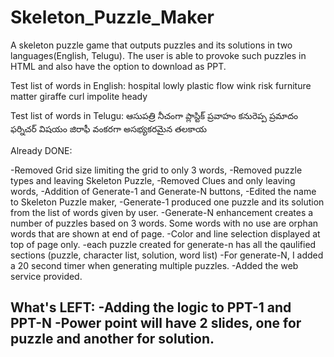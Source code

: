 # Skeleton_Puzzle_Maker
 A skeleton puzzle game that outputs puzzles and its solutions in two languages(English, Telugu). The user is able to provoke such puzzles in HTML and also have the option to download as PPT.

 Test list of words in English:
 hospital
lowly
plastic
flow
wink
risk
furniture
matter
giraffe
curl
impolite
heady	


 Test list of words in Telugu:
ఆసుపత్రి
నీచంగా
ప్లాస్టిక్
ప్రవాహం
కనురెప్ప
ప్రమాదం
ఫర్నిచర్
విషయం
జిరాఫీ
వంకరగా
అసభ్యకరమైన
తలకాయ

Already DONE: 

-Removed Grid size limiting the grid to only 3 words,
-Removed puzzle types and leaving Skeleton Puzzle,
-Removed Clues and only leaving words,
-Addition of Generate-1 and Generate-N buttons,
-Edited the name to Skeleton Puzzle maker,
-Generate-1 produced one puzzle and its solution from the list of words given by user.
-Generate-N enhancement creates a number of puzzles based on 3 words.  Some words with no use are orphan words that are shown at end of page. 
-Color and line selection displayed at top of page only.
-each puzzle created for generate-n has all the qaulified sections (puzzle, character list, solution, word list)
-For generate-N, I added a 20 second timer when generating multiple puzzles.
-Added the web service provided.

What's LEFT: 
-Adding the logic to PPT-1 and PPT-N
-Power point will have 2 slides, one for puzzle and another for solution.
-